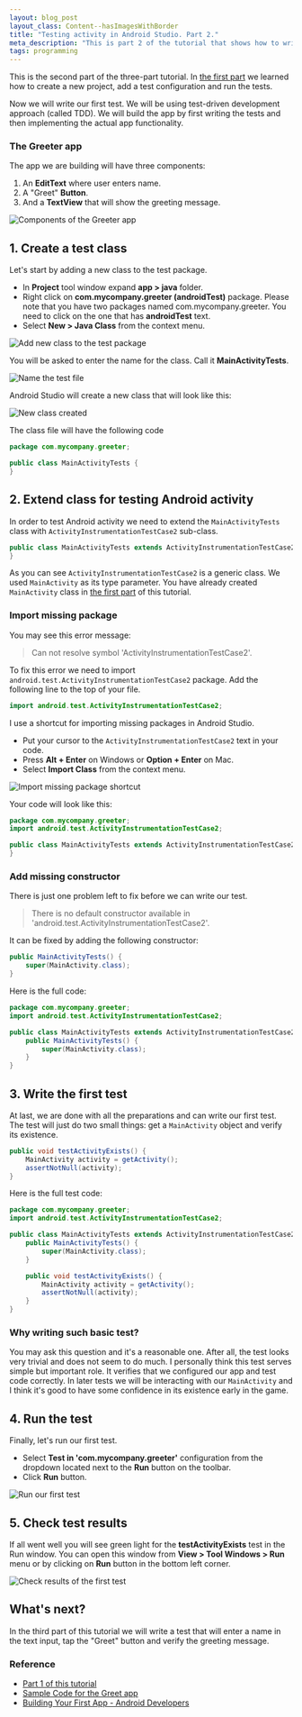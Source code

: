 ```yaml
---
layout: blog_post
layout_class: Content--hasImagesWithBorder
title: "Testing activity in Android Studio. Part 2."
meta_description: "This is part 2 of the tutorial that shows how to write tests for Android activity in Android Studio."
tags: programming
---
```


This is the second part of the three-part tutorial. In [the first part](/blog/testing-activity-in-android-studio-tutorial-part-1/) we learned how to create a new project, add a test configuration and run the tests.

Now we will write our first test. We will be using test-driven development approach (called TDD). We will build the app by first writing the tests and then implementing the actual app functionality.

### The Greeter app

The app we are building will have three components:

1. An **EditText** where user enters name.
1. A "Greet" **Button**.
1. And a **TextView** that will show the greeting message.

![Components of the Greeter app](/image/blog/2015-04-04-testing-activity-in-android-studio-tutorial-part-2/0000_greeter_app_components.png)






## 1. Create a test class

Let's start by adding a new class to the test package.

* In **Project** tool window expand **app > java** folder.
* Right click on **com.mycompany.greeter (androidTest)** package. Please note that you have two packages named com.mycompany.greeter. You need to click on the one that has **androidTest** text.
* Select **New > Java Class** from the context menu.

![Add new class to the test package](/image/blog/2015-04-04-testing-activity-in-android-studio-tutorial-part-2/0100_adding_new_class_to_test_package.png)

You will be asked to enter the name for the class. Call it **MainActivityTests**.

![Name the test file](/image/blog/2015-04-04-testing-activity-in-android-studio-tutorial-part-2/0110_name_the_test_class.png)

Android Studio will create a new class that will look like this:

![New class created](/image/blog/2015-04-04-testing-activity-in-android-studio-tutorial-part-2/0120_test_class_created.png)

The class file will have the following code

```Java
package com.mycompany.greeter;

public class MainActivityTests {
}
```





## 2. Extend class for testing Android activity

In order to test Android activity we need to extend the `MainActivityTests` class with `ActivityInstrumentationTestCase2` sub-class.

```Java
public class MainActivityTests extends ActivityInstrumentationTestCase2<MainActivity> {
}
```

As you can see `ActivityInstrumentationTestCase2` is a generic class. We used `MainActivity` as its type parameter. You have already created `MainActivity` class in [the first part](/blog/testing-activity-in-android-studio-tutorial-part-1/) of this tutorial.

### Import missing package

You may see this error message:

> Can not resolve symbol 'ActivityInstrumentationTestCase2'.

To fix this error we need to import `android.test.ActivityInstrumentationTestCase2` package. Add the following line
to the top of your file.

```Java
import android.test.ActivityInstrumentationTestCase2;
```

I use a shortcut for importing missing packages in Android Studio.

* Put your cursor to the `ActivityInstrumentationTestCase2` text in your code.
* Press **Alt + Enter** on Windows or **Option + Enter** on Mac.
* Select **Import Class** from the context menu.

![Import missing package shortcut](/image/blog/2015-04-04-testing-activity-in-android-studio-tutorial-part-2/0200_import_activity_instrumentation_test_case_2.png)

Your code will look like this:

```Java
package com.mycompany.greeter;
import android.test.ActivityInstrumentationTestCase2;

public class MainActivityTests extends ActivityInstrumentationTestCase2<MainActivity> {
}
```

### Add missing constructor

There is just one problem left to fix before we can write our test.

> There is no default constructor available in 'android.test.ActivityInstrumentationTestCase2'.

It can be fixed by adding the following constructor:

```Java
public MainActivityTests() {
    super(MainActivity.class);
}
```

Here is the full code:

```Java
package com.mycompany.greeter;
import android.test.ActivityInstrumentationTestCase2;

public class MainActivityTests extends ActivityInstrumentationTestCase2<MainActivity> {
    public MainActivityTests() {
        super(MainActivity.class);
    }
}
```





## 3. Write the first test

At last, we are done with all the preparations and can write our first test. The test will just do two small things: get a `MainActivity` object and verify its existence.

```Java
public void testActivityExists() {
    MainActivity activity = getActivity();
    assertNotNull(activity);
}
```

Here is the full test code:

```Java
package com.mycompany.greeter;
import android.test.ActivityInstrumentationTestCase2;

public class MainActivityTests extends ActivityInstrumentationTestCase2<MainActivity> {
    public MainActivityTests() {
        super(MainActivity.class);
    }

    public void testActivityExists() {
        MainActivity activity = getActivity();
        assertNotNull(activity);
    }
}
```

### Why writing such basic test?

You may ask this question and it's a reasonable one. After all, the test looks very trivial and does not seem to do much. I personally think this test serves simple but important role. It verifies that we configured
our app and test code correctly. In later tests we will be interacting with our `MainActivity` and I think it's good to have some confidence in its existence early in the game.





## 4. Run the test

Finally, let's run our first test.

* Select **Test in 'com.mycompany.greeter'** configuration from the dropdown located next to the **Run** button on the toolbar.
* Click **Run** button.

![Run our first test](/image/blog/2015-04-04-testing-activity-in-android-studio-tutorial-part-2/0400_run_test.png)

## 5. Check test results

If all went well you will see green light for the **testActivityExists** test in the Run window. You can open this window from **View > Tool Windows > Run** menu or by clicking on **Run** button in the bottom left corner.

![Check results of the first test](/image/blog/2015-04-04-testing-activity-in-android-studio-tutorial-part-2/0500_check_test_results.png)







## What's next?

In the third part of this tutorial we will write a test that will enter a name in the text input, tap the "Greet" button and verify the greeting message.




### Reference

* [Part 1 of this tutorial](/blog/testing-activity-in-android-studio-tutorial-part-1/)
* [Sample Code for the Greet app](https://github.com/evgenyneu/greeter-android)
* [Building Your First App - Android Developers](https://developer.android.com/training/basics/firstapp/index.html)












